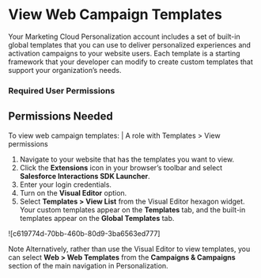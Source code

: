 

# View Web Campaign Templates

Your Marketing Cloud Personalization account includes a set of built-in global
templates that you can use to deliver personalized experiences and activation
campaigns to your website users. Each template is a starting framework that
your developer can modify to create custom templates that support your
organization’s needs.

### Required User Permissions

Permissions Needed  
---  
To view web campaign templates: | A role with Templates > View permissions  
  
  1. Navigate to your website that has the templates you want to view.
  2. Click the **Extensions** icon in your browser’s toolbar and select **Salesforce Interactions SDK Launcher**.
  3. Enter your login credentials.
  4. Turn on the **Visual Editor** option.
  5. Select **Templates > View List** from the Visual Editor hexagon widget. Your custom templates appear on the **Templates** tab, and the built-in templates appear on the **Global Templates** tab.

![c619774d-70bb-460b-80d9-3ba6563ed777]

Note Alternatively, rather than use the Visual Editor to view templates, you
can select **Web > Web Templates** from the **Campaigns & Campaigns** section
of the main navigation in Personalization.

